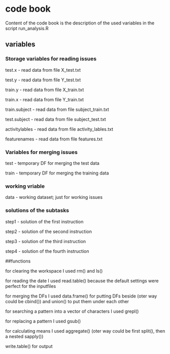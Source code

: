 # code book

Content of the code book is the description of the used variables in the script run_analysis.R 
## variables
### Storage variables for reading issues
test.x - read data from file X_test.txt

test.y - read data from file Y_test.txt

train.y - read data from file X_train.txt

train.x - read data from file Y_train.txt

train.subject - read data from file subject_train.txt

test.subject - read data from file subject_test.txt

activitylables - read data from file activity_lables.txt

featurenames - read data from file features.txt

### Variables for merging issues
test - temporary DF for merging the test data

train - temporary DF for merging the training data

### working vriable
data - working dataset; just for working issues

### solutions of the subtasks
step1 - solution of the first instruction

step2 - solution of the second instruction

step3 - solution of the third instruction

step4 - solution of the fourth instruction

##functions

for clearing the workspace I used rm() and ls()

for reading the date I used read.table() because the default settings were perfect for the inputfiles

for merging the DFs I used data.frame() for putting DFs beside (oter way could be cbind()) and union() to put them under each other

for searching a pattern into a vector of characters I used grepl()

for replacing a pattern I used gsub()

for calculating means I used aggregate() (oter way could be first split(), then a nested sapply())

write.table() for output